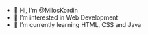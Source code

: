 - 👋 Hi, I’m @MilosKordin
- 👀 I’m interested in Web Development
- 🌱 I’m currently learning HTML, CSS and Java


<!---
MilosKordin/MilosKordin is a ✨ special ✨ repository because its `README.md` (this file) appears on your GitHub profile.
You can click the Preview link to take a look at your changes.
--->
